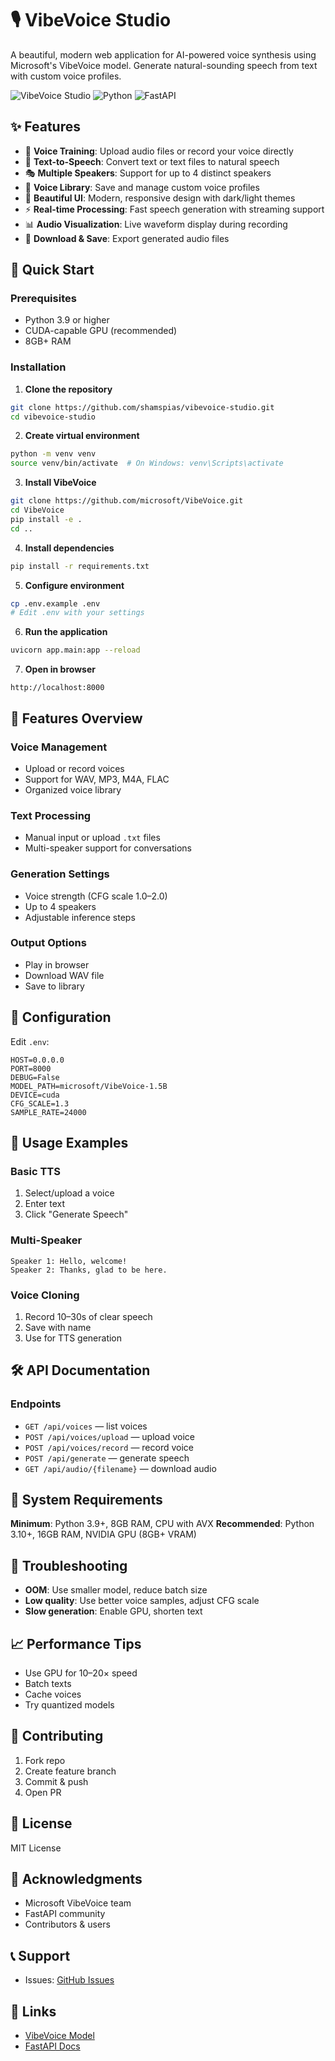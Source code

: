 # 🎙️ VibeVoice Studio

A beautiful, modern web application for AI-powered voice synthesis using Microsoft's VibeVoice model. Generate natural-sounding speech from text with custom voice profiles.

![VibeVoice Studio](https://img.shields.io/badge/VibeVoice-Studio-purple?style=for-the-badge&logo=microphone)
![Python](https://img.shields.io/badge/Python-3.9+-blue?style=for-the-badge&logo=python)
![FastAPI](https://img.shields.io/badge/FastAPI-Modern-green?style=for-the-badge&logo=fastapi)

## ✨ Features

- 🎤 **Voice Training**: Upload audio files or record your voice directly  
- 📝 **Text-to-Speech**: Convert text or text files to natural speech  
- 🎭 **Multiple Speakers**: Support for up to 4 distinct speakers  
- 💾 **Voice Library**: Save and manage custom voice profiles  
- 🎨 **Beautiful UI**: Modern, responsive design with dark/light themes  
- ⚡ **Real-time Processing**: Fast speech generation with streaming support  
- 📊 **Audio Visualization**: Live waveform display during recording  
- 💾 **Download & Save**: Export generated audio files  

## 🚀 Quick Start

### Prerequisites
- Python 3.9 or higher  
- CUDA-capable GPU (recommended)  
- 8GB+ RAM  

### Installation

1. **Clone the repository**
```bash
git clone https://github.com/shamspias/vibevoice-studio.git
cd vibevoice-studio
````

2. **Create virtual environment**

```bash
python -m venv venv
source venv/bin/activate  # On Windows: venv\Scripts\activate
```

3. **Install VibeVoice**

```bash
git clone https://github.com/microsoft/VibeVoice.git
cd VibeVoice
pip install -e .
cd ..
```

4. **Install dependencies**

```bash
pip install -r requirements.txt
```

5. **Configure environment**

```bash
cp .env.example .env
# Edit .env with your settings
```

6. **Run the application**

```bash
uvicorn app.main:app --reload
```

7. **Open in browser**

```
http://localhost:8000
```

## 🎨 Features Overview

### Voice Management

* Upload or record voices
* Support for WAV, MP3, M4A, FLAC
* Organized voice library

### Text Processing

* Manual input or upload `.txt` files
* Multi-speaker support for conversations

### Generation Settings

* Voice strength (CFG scale 1.0–2.0)
* Up to 4 speakers
* Adjustable inference steps

### Output Options

* Play in browser
* Download WAV file
* Save to library

## 🔧 Configuration

Edit `.env`:

```env
HOST=0.0.0.0
PORT=8000
DEBUG=False
MODEL_PATH=microsoft/VibeVoice-1.5B
DEVICE=cuda
CFG_SCALE=1.3
SAMPLE_RATE=24000
```

## 🎯 Usage Examples

### Basic TTS

1. Select/upload a voice
2. Enter text
3. Click "Generate Speech"

### Multi-Speaker

```text
Speaker 1: Hello, welcome!
Speaker 2: Thanks, glad to be here.
```

### Voice Cloning

1. Record 10–30s of clear speech
2. Save with name
3. Use for TTS generation

## 🛠️ API Documentation

### Endpoints

* `GET /api/voices` — list voices
* `POST /api/voices/upload` — upload voice
* `POST /api/voices/record` — record voice
* `POST /api/generate` — generate speech
* `GET /api/audio/{filename}` — download audio

## 🚦 System Requirements

**Minimum**: Python 3.9+, 8GB RAM, CPU with AVX
**Recommended**: Python 3.10+, 16GB RAM, NVIDIA GPU (8GB+ VRAM)

## 🐛 Troubleshooting

* **OOM**: Use smaller model, reduce batch size
* **Low quality**: Use better voice samples, adjust CFG scale
* **Slow generation**: Enable GPU, shorten text

## 📈 Performance Tips

* Use GPU for 10–20× speed
* Batch texts
* Cache voices
* Try quantized models

## 🤝 Contributing

1. Fork repo
2. Create feature branch
3. Commit & push
4. Open PR

## 📄 License

MIT License

## 🙏 Acknowledgments

* Microsoft VibeVoice team
* FastAPI community
* Contributors & users

## 📞 Support

* Issues: [GitHub Issues](https://github.com/shamspias/vibevoice-app/issues)

## 🔗 Links

* [VibeVoice Model](https://github.com/microsoft/VibeVoice)
* [FastAPI Docs](https://fastapi.tiangolo.com)
